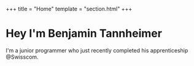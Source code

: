 +++
title = "Home"
template = "section.html"
+++

# Hey I'm Benjamin Tannheimer

I'm a junior programmer who just recently completed his apprenticeship @Swisscom.

<!-- d3c3nt is a simple, clean, and flexible theme for personal sites, made
by [FIGBERT] for the [Zola static site engine][zola]. This theme is
developed mainly for use on my personal site, so new features and styles
will be added when I stumble onto the need to make them.

All in all, it's fairly... decent.

## installation

To use d3c3nt in your own site, you have to add it to your `themes`
directory. You can do this in a variety of ways, but I recommend adding
it as a git submodule:

```
$ cd themes/
$ git submodule add git://git.figbert.com/d3c3nt.git
```

After installing the theme, set the top-level `theme` variable to
`"d3c3nt"` in your `config.toml`.

For more information about Zola themes in general, check out Zola's
[official site][zola-docs]. To find out more about d3c3nt's features and
configuration, head over to the [project's docs][docs].

## whoami

To learn more about me, feel free to check out [my website][FIGBERT] and
subscribe via the [Atom feed][atom]. You can contact me via email at:
[figbert+d3c3nt@figbert.com][email].

[FIGBERT]: https://figbert.com/
[zola]: https://getzola.org/
[zola-docs]: https://www.getzola.org/documentation/themes/overview/
[docs]: @/config.md
[atom]: https://figbert.com/atom.xml
[email]: mailto:figbert+d3c3nt@figbert.com -->
